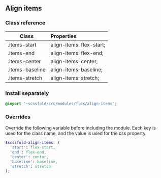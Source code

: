 ## Align items

### Class reference

| Class           | Properties               |
| --------------- | :----------------------- |
| .items-start    | align-items: flex-start; |
| .items-end      | align-items: flex-end;   |
| .items-center   | align-items: center;     |
| .items-baseline | align-items: baseline;   |
| .items-stretch  | align-items: stretch;    |

### Install separately

```scss
@import '~scssfold/src/modules/flex/align-items';
```

### Overrides

Override the following variable before including the module. Each key is used for the class name, and the value is used for the css property.

```scss
$scssfold-align-items: (
  'start': flex-start,
  'end': flex-end,
  'center': center,
  'baseline': baseline,
  'stretch': stretch
);
```
